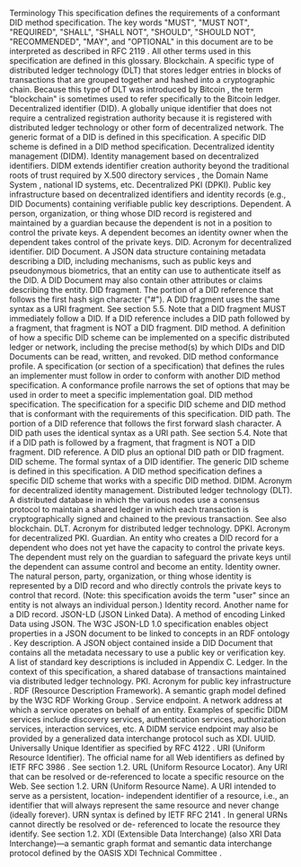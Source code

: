 Terminology This specification defines the requirements of a conformant DID method specification. The key words "MUST", "MUST NOT", "REQUIRED", "SHALL", "SHALL NOT", "SHOULD", "SHOULD NOT", "RECOMMENDED", "MAY", and "OPTIONAL" in this document are to be interpreted as described in RFC 2119 . All other terms used in this specification are defined in this glossary. Blockchain. A specific type of distributed ledger technology (DLT) that stores ledger entries in blocks of transactions that are grouped together and hashed into a cryptographic chain. Because this type of DLT was introduced by Bitcoin , the term "blockchain" is sometimes used to refer specifically to the Bitcoin ledger. Decentralized identifier (DID). A globally unique identifier that does not require a centralized registration authority because it is registered with distributed ledger technology or other form of decentralized network. The generic format of a DID is defined in this specification. A specific DID scheme is defined in a DID method specification. Decentralized identity management (DIDM). Identity management based on decentralized identifiers. DIDM extends identifier creation authority beyond the traditional roots of trust required by X.500 directory services , the Domain Name System , national ID systems, etc. Decentralized PKI (DPKI). Public key infrastructure based on decentralized identifiers and identity records (e.g., DID Documents) containing verifiable public key descriptions. Dependent. A person, organization, or thing whose DID record is registered and maintained by a guardian because the dependent is not in a position to control the private keys. A dependent becomes an identity owner when the dependent takes control of the private keys. DID. Acronym for decentralized identifier. DID Document. A JSON data structure containing metadata describing a DID, including mechanisms, such as public keys and pseudonymous biometrics, that an entity can use to authenticate itself as the DID. A DID Document may also contain other attributes or claims describing the entity. DID fragment. The portion of a DID reference that follows the first hash sign character ("#"). A DID fragment uses the same syntax as a URI fragment. See section 5.5. Note that a DID fragment MUST immediately follow a DID. If a DID reference includes a DID path followed by a fragment, that fragment is NOT a DID fragment. DID method. A definition of how a specific DID scheme can be implemented on a specific distributed ledger or network, including the precise method(s) by which DIDs and DID Documents can be read, written, and revoked. DID method conformance profile. A specification (or section of a specification) that defines the rules an implementer must follow in order to conform with another DID method specification. A conformance profile narrows the set of options that may be used in order to meet a specific implementation goal. DID method specification. The specification for a specific DID scheme and DID method that is conformant with the requirements of this specification. DID path. The portion of a DID reference that follows the first forward slash character. A DID path uses the identical syntax as a URI path. See section 5.4. Note that if a DID path is followed by a fragment, that fragment is NOT a DID fragment. DID reference. A DID plus an optional DID path or DID fragment. DID scheme. The formal syntax of a DID identifier. The generic DID scheme is defined in this specification. A DID method specification defines a specific DID scheme that works with a specific DID method. DIDM. Acronym for decentralized identity management. Distributed ledger technology (DLT). A distributed database in which the various nodes use a consensus protocol to maintain a shared ledger in which each transaction is cryptographically signed and chained to the previous transaction. See also blockchain. DLT. Acronym for distributed ledger technology. DPKI. Acronym for decentralized PKI. Guardian. An entity who creates a DID record for a dependent who does not yet have the capacity to control the private keys. The dependent must rely on the guardian to safeguard the private keys until the dependent can assume control and become an entity. Identity owner. The natural person, party, organization, or thing whose identity is represented by a DID record and who directly controls the private keys to control that record. (Note: this specification avoids the term "user" since an entity is not always an individual person.) Identity record. Another name for a DID record. JSON-LD (JSON Linked Data). A method of encoding Linked Data using JSON. The W3C JSON-LD 1.0 specification enables object properties in a JSON document to be linked to concepts in an RDF ontology . Key description. A JSON object contained inside a DID Document that contains all the metadata necessary to use a public key or verification key. A list of standard key descriptions is included in Appendix C. Ledger. In the context of this specification, a shared database of transactions maintained via distributed ledger technology. PKI. Acronym for public key infrastructure . RDF (Resource Description Framework). A semantic graph model defined by the W3C RDF Working Group . Service endpoint. A network address at which a service operates on behalf of an entity. Examples of specific DIDM services include discovery services, authentication services, authorization services, interaction services, etc. A DIDM service endpoint may also be provided by a generalized data interchange protocol such as XDI. UUID. Universally Unique Identifier as specified by RFC 4122 . URI (Uniform Resource Identifier). The official name for all Web identifiers as defined by IETF RFC 3986 . See section 1.2. URL (Uniform Resource Locator). Any URI that can be resolved or de-referenced to locate a specific resource on the Web. See section 1.2. URN (Uniform Resource Name). A URI intended to serve as a persistent, location- independent identifier of a resource, i.e., an identifier that will always represent the same resource and never change (ideally forever). URN syntax is defined by IETF RFC 2141 . In general URNs cannot directly be resolved or de- referenced to locate the resource they identify. See section 1.2. XDI (Extensible Data Interchange) (also XRI Data Interchange)—a semantic graph format and semantic data interchange protocol defined by the OASIS XDI Technical Committee .
